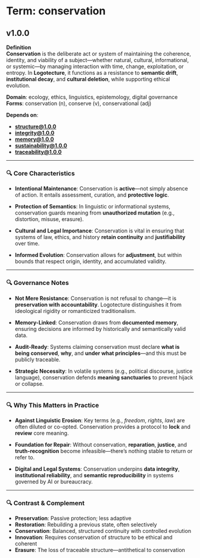 # Term: conservation

## v1.0.0

**Definition**  
**Conservation** is the deliberate act or system of maintaining the coherence, identity, and viability of a subject—whether natural, cultural, informational, or systemic—by managing interaction with time, change, exploitation, or entropy. In **Logotecture**, it functions as a resistance to **semantic drift**, **institutional decay**, and **cultural deletion**, while supporting ethical evolution.

**Domain**: ecology, ethics, linguistics, epistemology, digital governance  
**Forms**: conservation (n), conserve (v), conservational (adj)

**Depends on**:  
- **structure@1.0.0**  
- **integrity@1.0.0**  
- **memory@1.0.0**  
- **sustainability@1.0.0**  
- **traceability@1.0.0**

---

### 🔍 Core Characteristics

- **Intentional Maintenance**: Conservation is **active**—not simply absence of action. It entails assessment, curation, and **protective logic**.

- **Protection of Semantics**: In linguistic or informational systems, conservation guards meaning from **unauthorized mutation** (e.g., distortion, misuse, erasure).

- **Cultural and Legal Importance**: Conservation is vital in ensuring that systems of law, ethics, and history **retain continuity** and **justifiability** over time.

- **Informed Evolution**: Conservation allows for **adjustment**, but within bounds that respect origin, identity, and accumulated validity.

---

### 🔍 Governance Notes

- **Not Mere Resistance**: Conservation is not refusal to change—it is **preservation with accountability**. Logotecture distinguishes it from ideological rigidity or romanticized traditionalism.

- **Memory-Linked**: Conservation draws from **documented memory**, ensuring decisions are informed by historically and semantically valid data.

- **Audit-Ready**: Systems claiming conservation must declare **what is being conserved**, **why**, and **under what principles**—and this must be publicly traceable.

- **Strategic Necessity**: In volatile systems (e.g., political discourse, justice language), conservation defends **meaning sanctuaries** to prevent hijack or collapse.

---

### 🔍 Why This Matters in Practice

- **Against Linguistic Erosion**: Key terms (e.g., *freedom*, *rights*, *law*) are often diluted or co-opted. Conservation provides a protocol to **lock** and **review** core meaning.

- **Foundation for Repair**: Without conservation, **reparation**, **justice**, and **truth-recognition** become infeasible—there’s nothing stable to return or refer to.

- **Digital and Legal Systems**: Conservation underpins **data integrity**, **institutional reliability**, and **semantic reproducibility** in systems governed by AI or bureaucracy.

---

### 🔍 Contrast & Complement

- **Preservation**: Passive protection; less adaptive  
- **Restoration**: Rebuilding a previous state, often selectively  
- **Conservation**: Balanced, structured continuity with controlled evolution  
- **Innovation**: Requires conservation of structure to be ethical and coherent  
- **Erasure**: The loss of traceable structure—antithetical to conservation
